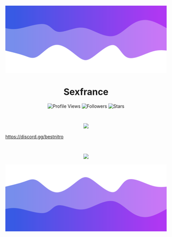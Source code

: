 ![Header](./header.png)

<h1 align="center">Sexfrance</h1>
<a href="https://github.com/imvast"></a>

<p align="center">
  <img height="25" src="https://komarev.com/ghpvc/?username=your-github-username&color=blueviolet" alt="Profile Views"/>
  <img height="25" src="https://img.shields.io/github/followers/sexfrance?color=4a12ba&style=for-the-badge&logo=github&label=Follow" alt="Followers"/>
  <img height="25" src="https://img.shields.io/github/stars/sexfrance?color=f429ff&style=for-the-badge&logo=github&label=Stars" alt="Stars"/>
</p>
<br>
<p align="center">
    <img src="https://skillicons.dev/icons?i=py,flask,html,css,go,nodejs,vite,express,rust"/>
</p>

https://discord.gg/bestnitro

<br>

<p align="center">
  <img src="https://github-readme-stats.vercel.app/api/?username=sexfrance&title_color=674fc9&text_color=9f9f9f&show_icons=true&bg_color=00000000&hide_border=true&icon_color=674fc9&hide_title=true&count_private=true" />
</p>

![Footer](./footer.png)
